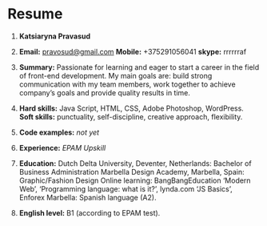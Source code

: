 # Resume

1. **Katsiaryna Pravasud**

1. **Email:** pravosud@gmail.com 
 **Mobile:** +375291056041
 **skype:** rrrrrraf

1. **Summary:**
Passionate for learning and eager to start a career in the field of front-end development. My main goals are: build strong communication with my team members, work together to achieve company’s goals and provide quality results in time.

1. **Hard skills:** Java Script, HTML, CSS, Adobe Photoshop, WordPress.
   **Soft skills:** punctuality, self-discipline, creative approach, flexibility.

1. **Code examples:** *not yet*

1. **Experience:** *EPAM Upskill*

1. **Education:**
Dutch Delta University, Deventer, Netherlands: Bachelor of Business Administration
Marbella Design Academy, Marbella, Spain: Graphic/Fashion Design
Online learning: BangBangEducation ‘Modern Web’, ‘Programming language: what is it?’, lynda.com ‘JS Basics’, Enforex Marbella: Spanish language (A2).

1. **English level:** B1 (according to EPAM test).

